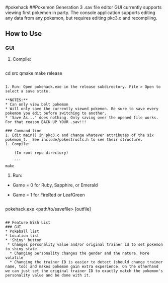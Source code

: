 #pokehack
##Pokemon Generation 3 .sav file editor
GUI currently supports viewing first pokemon in party.
The console application supports editing any data from any pokemon, but requires editing pkc3.c and recompiling.

## How to Use
### GUI

1. Compile:

    ```
cd src
qmake
make release
```

1. Run: Open pokehack.exe in the release subdirectory. File > Open to select a save state.

**NOTES:**
* Can only view belt pokemon
* Will only save the currently viewed pokemon. Be sure to save every pokemon you edit before switching to another.
* 'Save As...' does nothing. Only saving over the opened file works. For that reason BACK UP YOUR .sav!!!

### Command line
1. Edit main() in pkc3.c and change whatever attributes of the six pokemon_t.  See include/pokestructs.h to see their structure.
1. Compile:

    (In root repo directory)

    ```
make
```

1. Run:
 * Game = 0 for Ruby, Sapphire, or Emerald
 * Game = 1 for FireRed or LeafGreen

    ```
pokehack.exe <path/to/savefile> [outfile] <game>
```

## Feature Wish List
### GUI
* Pokeball list
* Location list
* 'Shiny' button
 * Changes personality value and/or original trainer id to set pokemon to shiny state.
  * Changing personality changes the gender and the nature. More volatile
  * Changing the trainer ID is easier to detect (should change trainer name, too) and makes pokemon gain extra experience. On the otherhand we can just set the original trainer ID to exactly match the pokemon's personality value and be done with it.
